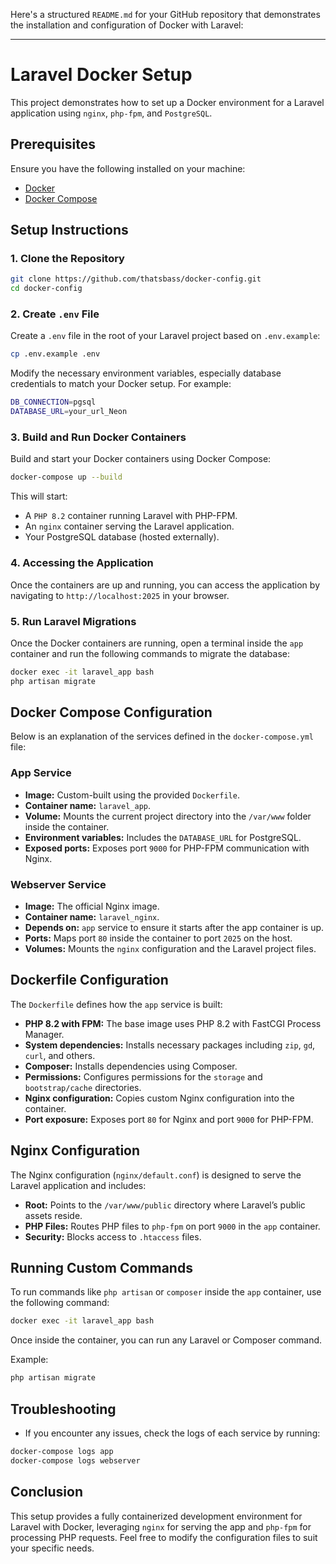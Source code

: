 Here's a structured `README.md` for your GitHub repository that demonstrates the installation and configuration of Docker with Laravel:

---

# Laravel Docker Setup

This project demonstrates how to set up a Docker environment for a Laravel application using `nginx`, `php-fpm`, and `PostgreSQL`.

## Prerequisites

Ensure you have the following installed on your machine:
- [Docker](https://www.docker.com/products/docker-desktop)
- [Docker Compose](https://docs.docker.com/compose/install/)

## Setup Instructions

### 1. Clone the Repository

```bash
git clone https://github.com/thatsbass/docker-config.git
cd docker-config
```

### 2. Create `.env` File

Create a `.env` file in the root of your Laravel project based on `.env.example`:

```bash
cp .env.example .env
```

Modify the necessary environment variables, especially database credentials to match your Docker setup. For example:

```bash
DB_CONNECTION=pgsql
DATABASE_URL=your_url_Neon
```

### 3. Build and Run Docker Containers

Build and start your Docker containers using Docker Compose:

```bash
docker-compose up --build
```

This will start:
- A `PHP 8.2` container running Laravel with PHP-FPM.
- An `nginx` container serving the Laravel application.
- Your PostgreSQL database (hosted externally).

### 4. Accessing the Application

Once the containers are up and running, you can access the application by navigating to `http://localhost:2025` in your browser.

### 5. Run Laravel Migrations

Once the Docker containers are running, open a terminal inside the `app` container and run the following commands to migrate the database:

```bash
docker exec -it laravel_app bash
php artisan migrate
```

## Docker Compose Configuration

Below is an explanation of the services defined in the `docker-compose.yml` file:

### App Service
- **Image:** Custom-built using the provided `Dockerfile`.
- **Container name:** `laravel_app`.
- **Volume:** Mounts the current project directory into the `/var/www` folder inside the container.
- **Environment variables:** Includes the `DATABASE_URL` for PostgreSQL.
- **Exposed ports:** Exposes port `9000` for PHP-FPM communication with Nginx.

### Webserver Service
- **Image:** The official Nginx image.
- **Container name:** `laravel_nginx`.
- **Depends on:** `app` service to ensure it starts after the app container is up.
- **Ports:** Maps port `80` inside the container to port `2025` on the host.
- **Volumes:** Mounts the `nginx` configuration and the Laravel project files.

## Dockerfile Configuration

The `Dockerfile` defines how the `app` service is built:
- **PHP 8.2 with FPM:** The base image uses PHP 8.2 with FastCGI Process Manager.
- **System dependencies:** Installs necessary packages including `zip`, `gd`, `curl`, and others.
- **Composer:** Installs dependencies using Composer.
- **Permissions:** Configures permissions for the `storage` and `bootstrap/cache` directories.
- **Nginx configuration:** Copies custom Nginx configuration into the container.
- **Port exposure:** Exposes port `80` for Nginx and port `9000` for PHP-FPM.

## Nginx Configuration

The Nginx configuration (`nginx/default.conf`) is designed to serve the Laravel application and includes:
- **Root:** Points to the `/var/www/public` directory where Laravel’s public assets reside.
- **PHP Files:** Routes PHP files to `php-fpm` on port `9000` in the `app` container.
- **Security:** Blocks access to `.htaccess` files.

## Running Custom Commands

To run commands like `php artisan` or `composer` inside the `app` container, use the following command:

```bash
docker exec -it laravel_app bash
```

Once inside the container, you can run any Laravel or Composer command.

Example:

```bash
php artisan migrate
```

## Troubleshooting

- If you encounter any issues, check the logs of each service by running:

```bash
docker-compose logs app
docker-compose logs webserver
```

## Conclusion

This setup provides a fully containerized development environment for Laravel with Docker, leveraging `nginx` for serving the app and `php-fpm` for processing PHP requests. Feel free to modify the configuration files to suit your specific needs.

